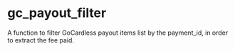 # gc_payout_filter
A function to filter GoCardless payout items list by the payment_id, in order to extract the fee paid.
